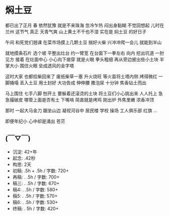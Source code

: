 # 焖土豆

都已出了正月
春 依然犹豫 就是不来珠海
忽冷乍热 闷出身黏糊
不觉回想起 儿时在兰州
这节气 真正 天青气爽 
山上黄土不干也不湿
实在是 焖土豆 的好日子

午间 和死党们翘课
在菜市场摸上几颗土豆 揣好火柴
兴冲冲爬一会儿 就能到半山

就地摸条石片 选个坡 
平整出灶台 约一臂宽
在台面下一拳左右 向内 挖出坑道 一肘见方
接着 在灶面中心
小心向下凿穿 就是火眼 拳头粗细
再从旁边披出些小土块 半掌大小
围住火眼 垒成透风的金字塔

这时大家 也都拾柴回来了
废纸柴草一塞 升火烧旺
等火苗将土塔内侧 烤得微红 
一脚捅塌 丢入土豆 用土封好
大功告成 伸伸腰 撒泡尿
十分钟 焦香钻土而出

马上围住 七手八脚 刨开土 
要躲着还滚烫的土块
将土豆们小心挑出来
人人托上 急急撮破皮 
哪管上面是否有土 下嘴啃
简直就是烤鸡 刚出炉 外焦里嫩 浓香冲顶

那时 一起大马金刀 踞坐山边
凝视河谷中 居民楼 学校 操场 工人俱乐部 红旗 …

即便年纪小 心中却是涌出 苍茫


## (￣▽￣)

- 沉淀: 42+年
- 起念: .42秒
- 构思: 2天
- 初稿: .5h + .5h / 字数: 720+
- 再稿: . .5h / 字数: 700+
- 稿三: . .5h / 字数: 670+
- 稿4: . .5h / 字数: 580+
- 稿5: . .5h / 字数: 570+
- 稿6: . .5h / 字数: 530+
- 终稿: . 5h / 字数: 420+



